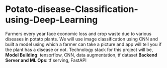 # Potato-disease-Classification-using-Deep-Learning
Farmers every year face economic loss and crop waste due to various diseases in potato plants. We will use image classification using CNN and built a model using which a farmer can take a picture and app will tell you if the plant has a disease or not. Technology stack for this project will be,
**Model Building**: tensorflow, CNN, data augmentation, tf dataset
**Backend Server and ML Ops**: tf serving, FastAPI
